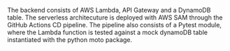 The backend consists of AWS Lambda, API Gateway and a DynamoDB table. The serverless architecuture is deployed with AWS SAM through the GitHub Actions CD pipeline. The pipeline also consists of a Pytest module, where the Lambda function is tested against a mock dynamoDB table instantiated with the python moto package. 
